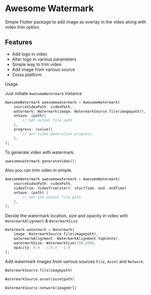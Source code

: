 # Awesome Watermark

Simple Flutter package to add image as overlay in the video along with video trim option.

## Features

- Add logo in video
- Alter logo in various parameters
- Simple way to trim video
- Add image from various source
- Cross platform

Usage

Just initiate `AwesomeWatermark` instance

```dart
AwesomeWatermark awesomewatermark = AwesomeWatermark(
    sourceVideoPath: videoPath,
    watermark: Watermark(image: WatermarkSource.file(imagepath)),
    onSave: (path){
        // Get output file path
    },
    progress: (value){
        // Get video generation progress
    },
);
```

To generate video with watermark.

```dart
awesomewatermark.generateVideo();
```

Also you can trim video in simple.

```dart
AwesomeWatermark awesomewatermark = AwesomeWatermark(
    sourceVideoPath: videoPath,
    videoTrim: VideoTrim(start: startTime, end: endTime)
    onSave: (path) {
        // Get the output file path
    },
);
```

Decide the watermark location, size and opacity in video with `WatermarkAlignment` & `WatermarkSize`.

```dart
Watermark watermark = Watermark(
    image: WatermarkSource.file(imagepath),
    watermarkAlignment: WatermarkAlignment.topCenter,
    watermarkSize: WatermarkSize(150,200),
    opacity: 0.8   //0.0 - 1.0
);
```

Add watermark images from various sources `File`, `Asset` and `Network`.

```dart
WatermarkSource.file(imagepath)
```

```dart
WatermarkSource.asset(assetpath)
```

```dart
WatermarkSource.network(imageUrl)
```
